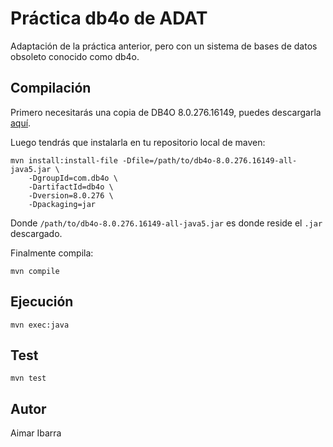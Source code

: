 # Práctica db4o de ADAT
Adaptación de la práctica anterior, pero con un sistema de bases de datos obsoleto conocido como db4o.

## Compilación
Primero necesitarás una copia de DB4O 8.0.276.16149, puedes descargarla [aquí](https://www.dropbox.com/scl/fi/e4fmptqon6mmpbtrgor5e/db4o-8.0.276.16149-java.zip?e=1&file_subpath=%2Fdb4o-8.0%2Flib%2Fdb4o-8.0.276.16149-all-java5.jar&rlkey=j6ylx137uzydpb6kqhhsf3j5p&st=1mptigar&dl=0).

Luego tendrás que instalarla en tu repositorio local de maven:
```shell
mvn install:install-file -Dfile=/path/to/db4o-8.0.276.16149-all-java5.jar \
    -DgroupId=com.db4o \
    -DartifactId=db4o \
    -Dversion=8.0.276 \
    -Dpackaging=jar
```
Donde `/path/to/db4o-8.0.276.16149-all-java5.jar` es donde reside el `.jar` descargado.

Finalmente compila:
```shell
mvn compile
```

## Ejecución
```shell
mvn exec:java
```

## Test
```shell
mvn test
```

## Autor
Aimar Ibarra
